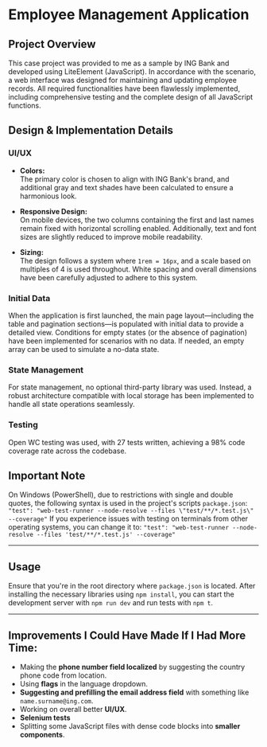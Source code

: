 # Employee Management Application

## Project Overview

This case project was provided to me as a sample by ING Bank and developed using LiteElement (JavaScript). In accordance with the scenario, a web interface was designed for maintaining and updating employee records. All required functionalities have been flawlessly implemented, including comprehensive testing and the complete design of all JavaScript functions.

## Design & Implementation Details

### UI/UX

- **Colors:**  
  The primary color is chosen to align with ING Bank's brand, and additional gray and text shades have been calculated to ensure a harmonious look.

- **Responsive Design:**  
  On mobile devices, the two columns containing the first and last names remain fixed with horizontal scrolling enabled. Additionally, text and font sizes are slightly reduced to improve mobile readability.

- **Sizing:**  
  The design follows a system where `1rem = 16px`, and a scale based on multiples of 4 is used throughout. White spacing and overall dimensions have been carefully adjusted to adhere to this system.

### Initial Data

When the application is first launched, the main page layout—including the table and pagination sections—is populated with initial data to provide a detailed view. Conditions for empty states (or the absence of pagination) have been implemented for scenarios with no data. If needed, an empty array can be used to simulate a no-data state.

### State Management

For state management, no optional third-party library was used. Instead, a robust architecture compatible with local storage has been implemented to handle all state operations seamlessly.

### Testing

Open WC testing was used, with 27 tests written, achieving a 98% code coverage rate across the codebase.

## Important Note

On Windows (PowerShell), due to restrictions with single and double quotes, the following syntax is used in the project's scripts `package.json`: ` "test": "web-test-runner --node-resolve --files \"test/**/*.test.js\" --coverage" ` If you experience issues with testing on terminals from other operating systems, you can change it to: 
` "test": "web-test-runner --node-resolve --files 'test/**/*.test.js' --coverage" `

---

## Usage

Ensure that you're in the root directory where `package.json` is located. After installing the necessary libraries using `npm install`, you can start the development server with `npm run dev` and run tests with `npm t`.

---

## Improvements I Could Have Made If I Had More Time:

- Making the **phone number field localized** by suggesting the country phone code from location.
- Using **flags** in the language dropdown.
- **Suggesting and prefilling the email address field** with something like `name.surname@ing.com`.
- Working on overall better **UI/UX**.
- **Selenium tests**
- Splitting some JavaScript files with dense code blocks into **smaller components**.
